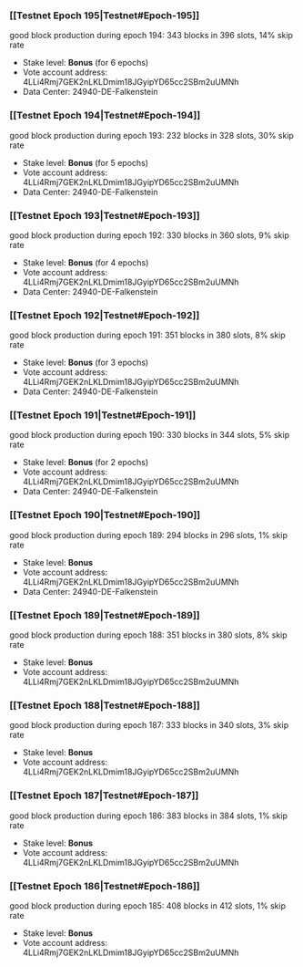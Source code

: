 ### [[Testnet Epoch 195|Testnet#Epoch-195]]
good block production during epoch 194: 343 blocks in 396 slots, 14% skip rate
* Stake level: **Bonus** (for 6 epochs)
* Vote account address: 4LLi4Rmj7GEK2nLKLDmim18JGyipYD65cc2SBm2uUMNh
* Data Center: 24940-DE-Falkenstein
### [[Testnet Epoch 194|Testnet#Epoch-194]]
good block production during epoch 193: 232 blocks in 328 slots, 30% skip rate
* Stake level: **Bonus** (for 5 epochs)
* Vote account address: 4LLi4Rmj7GEK2nLKLDmim18JGyipYD65cc2SBm2uUMNh
* Data Center: 24940-DE-Falkenstein
### [[Testnet Epoch 193|Testnet#Epoch-193]]
good block production during epoch 192: 330 blocks in 360 slots, 9% skip rate
* Stake level: **Bonus** (for 4 epochs)
* Vote account address: 4LLi4Rmj7GEK2nLKLDmim18JGyipYD65cc2SBm2uUMNh
* Data Center: 24940-DE-Falkenstein
### [[Testnet Epoch 192|Testnet#Epoch-192]]
good block production during epoch 191: 351 blocks in 380 slots, 8% skip rate
* Stake level: **Bonus** (for 3 epochs)
* Vote account address: 4LLi4Rmj7GEK2nLKLDmim18JGyipYD65cc2SBm2uUMNh
* Data Center: 24940-DE-Falkenstein
### [[Testnet Epoch 191|Testnet#Epoch-191]]
good block production during epoch 190: 330 blocks in 344 slots, 5% skip rate
* Stake level: **Bonus** (for 2 epochs)
* Vote account address: 4LLi4Rmj7GEK2nLKLDmim18JGyipYD65cc2SBm2uUMNh
* Data Center: 24940-DE-Falkenstein
### [[Testnet Epoch 190|Testnet#Epoch-190]]
good block production during epoch 189: 294 blocks in 296 slots, 1% skip rate
* Stake level: **Bonus**
* Vote account address: 4LLi4Rmj7GEK2nLKLDmim18JGyipYD65cc2SBm2uUMNh
* Data Center: 24940-DE-Falkenstein
### [[Testnet Epoch 189|Testnet#Epoch-189]]
good block production during epoch 188: 351 blocks in 380 slots, 8% skip rate
* Stake level: **Bonus**
* Vote account address: 4LLi4Rmj7GEK2nLKLDmim18JGyipYD65cc2SBm2uUMNh
### [[Testnet Epoch 188|Testnet#Epoch-188]]
good block production during epoch 187: 333 blocks in 340 slots, 3% skip rate
* Stake level: **Bonus**
* Vote account address: 4LLi4Rmj7GEK2nLKLDmim18JGyipYD65cc2SBm2uUMNh
### [[Testnet Epoch 187|Testnet#Epoch-187]]
good block production during epoch 186: 383 blocks in 384 slots, 1% skip rate
* Stake level: **Bonus**
* Vote account address: 4LLi4Rmj7GEK2nLKLDmim18JGyipYD65cc2SBm2uUMNh
### [[Testnet Epoch 186|Testnet#Epoch-186]]
good block production during epoch 185: 408 blocks in 412 slots, 1% skip rate
* Stake level: **Bonus**
* Vote account address: 4LLi4Rmj7GEK2nLKLDmim18JGyipYD65cc2SBm2uUMNh
